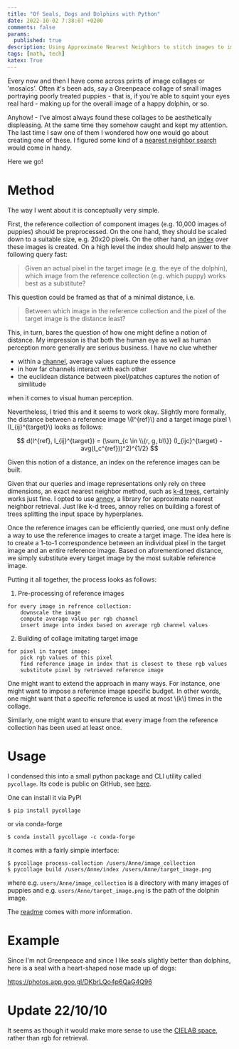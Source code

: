 ```yaml
---
title: "Of Seals, Dogs and Dolphins with Python"
date: 2022-10-02 7:38:07 +0200
comments: false
params:
  published: true
description: Using Approximate Nearest Neighbors to stitch images to images
tags: [math, tech]
katex: True
---
```



Every now and then I have come across prints of image collages or 'mosaics'. Often it's
been ads, say a Greenpeace collage of small images portraying poorly treated puppies -
that is, if you're able to squint your eyes real hard - making up for the overall image
of a happy dolphin, or so.

Anyhow! - I've almost always found these collages to be aesthetically displeasing. At the
same time they somehow caught and kept my attention. The last time I saw one of them
I wondered how one would go about creating one of these. I figured some kind of a [nearest
neighbor search](https://en.wikipedia.org/wiki/Nearest_neighbor_search) would come in handy.

Here we go!

# Method

The way I went about it is conceptually very simple.

First, the reference collection of component images (e.g. 10,000 images of puppies) should
be preprocessed. On the one hand, they should be scaled down to a suitable size, e.g.
20x20 pixels. On the other hand, an [index](https://en.wikipedia.org/wiki/Search_engine_indexing)
over these images is created. On a high level the index should help answer to the following query
fast:

> Given an actual pixel in the target image (e.g. the eye of the dolphin), which image from
the reference collection (e.g. which puppy) works best as a substitute?

This question could be framed as that of a minimal distance, i.e.

>Between which image in the reference collection and the pixel of the target image is the
distance least?

This, in turn, bares the question of how one might define a notion of distance. My impression
is that both the human eye as well as human perception more generally are serious business. I
have no clue whether

* within a [channel](https://en.wikipedia.org/wiki/Channel_(digital_image)), average values capture the essence
* in how far channels interact with each other
* the euclidean distance between pixel/patches captures the notion of similitude

when it comes to visual human perception.

Nevertheless, I tried this and it seems to work okay. Slightly more formally, the distance
between a reference image \\(I^{ref}\\) and a target image pixel \\(I_{ij}^{target}\\) looks as follows:

$$ d(I^{ref}, I_{ij}^{target}) = (\sum_{c \in \\{r, g, b\\}} (I_{ijc}^{target} - avg(I_c^{ref}))^2)^{1/2} $$

Given this notion of a distance, an index on the reference images can be built.

Given that our queries and image representations only rely on three dimensions,
an exact nearest neighbor method, such as [k-d trees](https://en.wikipedia.org/wiki/K-d_tree),
certainly works just fine. I opted to use [annoy](https://github.com/spotify/annoy), a library
for approximate nearest neighbor retrieval.
Just like k-d trees, annoy relies on building a forest of trees splitting the input
space by hyperplanes.

Once the reference images can be efficiently queried, one must only define a way to use
the reference images to create a target image. The idea here is to create a 1-to-1
correspondence between an individual pixel in the target image and an entire reference
image. Based on aforementioned distance, we simply substitute every target image by
the most suitable reference image.

Putting it all together, the process looks as follows:
1. Pre-processing of reference images
  ```preprocessing
  for every image in refrence collection:
      downscale the image
      compute average value per rgb channel
      insert image into index based on average rgb channel values
  ```
2. Building of collage imitating target image
  ```
  for pixel in target image:
      pick rgb values of this pixel
      find reference image in index that is closest to these rgb values
      substitute pixel by retrieved reference image
  ```

One might want to extend the approach in many ways. For instance, one might want to impose a
reference image specific budget. In other words, one might want that a specific reference is
used at most \\(k\\) times in the collage.

Similarly, one might want to ensure that every image from the reference collection has been
used at least once.

# Usage

I condensed this into a small python package and CLI utility called `pycollage`. Its code
is public on GitHub, see [here](https://github.com/kklein/pycollage).

One can install it via PyPI

```console
$ pip install pycollage
```

or via conda-forge

```console
$ conda install pycollage -c conda-forge
```

It comes with a fairly simple interface:

```console
$ pycollage process-collection /users/Anne/image_collection
$ pycollage build /users/Anne/index /users/Anne/target_image.png
```

where e.g. `users/Anne/image_collection` is a directory with many images of
puppies and e.g. `users/Anne/target_image.png` is the path of the dolphin image.

The [readme](https://github.com/kklein/pycollage#installation) comes with more information.

# Example

Since I'm not Greenpeace and since I like seals slightly better than dolphins, here
is a seal with a heart-shaped nose made up of dogs:

https://photos.app.goo.gl/DKbrLQo4p6QaG4Q96

# Update 22/10/10

It seems as though it would make more sense to use the [CIELAB space](https://en.wikipedia.org/wiki/CIELAB_color_space), rather than rgb for retrieval.

